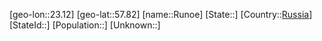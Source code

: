 ﻿---
location: [57.82,23.12]
type: City
tags:
- geo/City


SpocWebEntityId: 33832
isDeleted: false
confidential: public

---
[geo-lon::23.12]
[geo-lat::57.82]
[name::Runoe]
[State::]
[Country::[Russia](geo/Continent/Europe/Russia.md)]
[StateId::]
[Population::]
[Unknown::]

